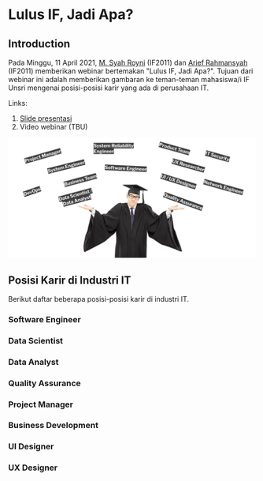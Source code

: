 # Lulus IF, Jadi Apa?

## Introduction

Pada Minggu, 11 April 2021, [M. Syah Royni](https://github.com/syahroyni) (IF2011) dan [Arief Rahmansyah](https://github.com/ariefrahmansyah) (IF2011) memberikan webinar bertemakan "Lulus IF, Jadi Apa?". Tujuan dari webinar ini adalah memberikan gambaran ke teman-teman mahasiswa/i IF Unsri mengenai posisi-posisi karir yang ada di perusahaan IT.

Links:

1. [Slide presentasi](https://docs.google.com/presentation/d/1C6Zfu8kpDPwA0X2GBjbF2P-B2LwnMpLe1kUUNtjByo0/edit?usp=sharing)
2. Video webinar (TBU)

![Lulus IF, Jadi Apa?](./images/lulus-if-jadi-apa.png)

## Posisi Karir di Industri IT

Berikut daftar beberapa posisi-posisi karir di industri IT.

### Software Engineer

### Data Scientist

### Data Analyst

### Quality Assurance

### Project Manager

### Business Development

### UI Designer

### UX Designer
